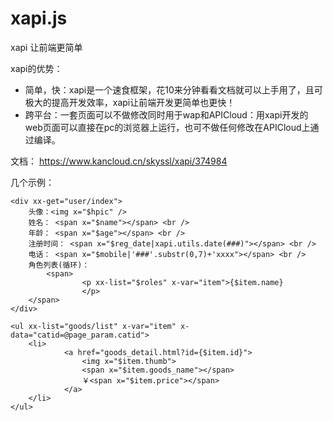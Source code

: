 # xapi.js
xapi 让前端更简单

xapi的优势：
* 简单，快：xapi是一个速食框架，花10来分钟看看文档就可以上手用了，且可极大的提高开发效率，xapi让前端开发更简单也更快！
* 跨平台：一套页面可以不做修改同时用于wap和APICloud：用xapi开发的web页面可以直接在pc的浏览器上运行，也可不做任何修改在APICloud上通过编译。

文档：  https://www.kancloud.cn/skyssl/xapi/374984

几个示例：
~~~
<div xx-get="user/index">
	头像：<img x="$hpic" />
	姓名： <span x="$name"></span> <br />
	年龄： <span x="$age"></span> <br />
	注册时间： <span x="$reg_date|xapi.utils.date(###)"></span> <br />
	电话： <span x="$mobile|'###'.substr(0,7)+'xxxx"></span> <br />
	角色列表(循环)：
		<span>
    		    <p xx-list="$roles" x-var="item">{$item.name}	
            	</p>
    </span>
</div>
~~~

~~~
<ul xx-list="goods/list" x-var="item" x-data="catid=@page_param.catid">
	<li>
    		<a href="goods_detail.html?id={$item.id}">
    			<img x="$item.thumb">
            	<span x="$item.goods_name"></span>
                ￥<span x="$item.price"></span>
            </a>
    </li>
</ul>
~~~
